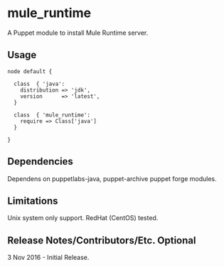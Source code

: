 # mule_runtime

A Puppet module to install Mule Runtime server.

## Usage

    node default {

      class  { 'java':
        distribution => 'jdk',
        version      => 'latest',
      }

      class  { 'mule_runtime':
        require => Class['java']
      }

    } 

## Dependencies 

Dependens on puppetlabs-java, puppet-archive puppet forge modules.

## Limitations

Unix system only support. RedHat (CentOS) tested.

## Release Notes/Contributors/Etc. **Optional**

3 Nov 2016 - Initial Release.
